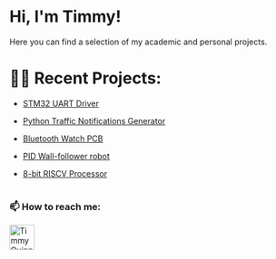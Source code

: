 # Hi, I'm Timmy! 

Here you can find a selection of my academic and personal projects.


# 👨‍💻 Recent Projects:
  - [STM32 UART Driver](https://github.com/timmy-quinn/UART_driver_STM32)

  - [Python Traffic Notifications Generator](https://github.com/timmy-quinn/Traffic_notifications) 
  
  - [Bluetooth Watch PCB](https://github.com/timmy-quinn/Bluetooth-Watch-PCB.git)

  - [PID Wall-follower robot](https://github.com/timmy-quinn/wall_follower_robot)

  - [8-bit RISCV Processor](https://github.com/timmy-quinn/8bit_riscv_processor.git)


<h1> </h1>
<h3> 📫 How to reach me: </h3>
<img align="left" alt="TimmyQuinn | LinkedIn" width="44px" src="https://cdn.jsdelivr.net/npm/simple-icons@v3/icons/linkedin.svg" />
